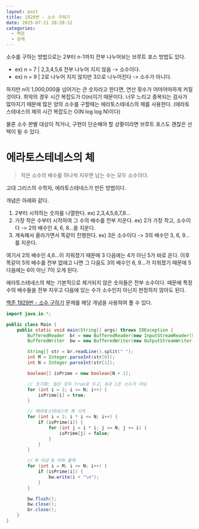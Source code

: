 ```yaml
---
layout: post
title: 1929번 - 소수 구하기
date: 2025-07-21 20:20:12
categories:
  - 백준
  - 문제
---
```

소수를 구하는 방법으로는 2부터 n-1까지 전부 나누어보는 브루트 포스 방법도 있다. 
- ex) n = 7 | 2,3,4,5,6 전부 나누어 지지 않음 -> 소수이다.
- ex) n = 9 | 2로 나누어 지지 않지만 3으로 나누어진다 -> 소수가 아니다.

하지만 n이 1,000,000을 넘어가는 큰 숫자라고 한다면, 연산 횟수가 어마어마하게 커질 것이다. 최악의 경우 시간 복잡도가 O(n)이기 때문이다. 너무 느리고 중복되는 검사가 많아지기 때문에 많은 양의 소수를 구할때는 에라토스테네스의 체를 사용한다. (에라토스테네스의 체의 시간 복잡도는 O(N log log N)이다)

물론 소수 판별 대상이 적거나, 구현이 단순해야 할 상황이라면 브루트 포스도 괜찮은 선택이 될 수 있다.

# 에라토스테네스의 체

> 작은 소수의 배수를 하나씩 지우면 남는 수는 모두 소수이다.

고대 그리스의 수학자, 에라토스테네스가 만든 방법이다. 

개념은 아래와 같다.

1. 2부터 시작하는 숫자를 나열한다.
ex) 2,3,4,5,6,7,8...
2. 가장 작은 수부터 시작하여 그 수의 배수를 전부 지운다.
ex) 2가 가장 작고, 소수이다 -> 2의 배수인 4, 6, 8...을 지운다.
3. 계속해서 올라가면서 똑같이 진행한다.
ex) 3은 소수이다 -> 3의 배수인 3, 6, 9...를 지운다.

여기서 2의 배수인 4,6...이 지워졌기 때문에 3 다음에는 4가 아닌 5가 바로 온다. 이후 똑같이 5의 배수를 전부 없애고 나면 그 다음도 3의 배수인 6, 9...가 지워졌기 때문에 5 다음에는 6이 아닌 7이 오게 된다.

에라토스테네스의 체는 기본적으로 제거되지 않은 숫자들은 전부 소수이다. 때문에 특정 수의 배수들을 전부 지우고 다음에 있는 수가 소수인지 아닌지 판정하지 않아도 된다. 

[백준 1929번 - 소수 구하기](https://www.acmicpc.net/problem/1929) 문제를 해당 개념을 사용하여 풀 수 있다.

```java
import java.io.*;

public class Main {
    public static void main(String[] args) throws IOException {
        BufferedReader  br = new BufferedReader(new InputStreamReader(System.in));
        BufferedWriter  bw = new BufferedWriter(new OutputStreamWriter(System.out));

        String[] str = br.readLine().split(" ");
        int M = Integer.parseInt(str[0]);
        int N = Integer.parseInt(str[1]);

        boolean[] isPrime = new boolean[N + 1];

        // 초기화: 일단 모두 true로 두고, 0과 1은 소수가 아님
        for (int i = 2; i <= N; i++) {
            isPrime[i] = true;
        }

        // 에라토스테네스의 체 시작
        for (int i = 2; i * i <= N; i++) {
            if (isPrime[i]) {
                for (int j = i * i; j <= N; j += i) {
                    isPrime[j] = false;
                }
            }
        }

        // M 이상 N 이하 출력
        for (int i = M; i <= N; i++) {
            if (isPrime[i]) {
                bw.write(i + "\n");
            }
        }

        bw.flush();
        bw.close();
        br.close();
    }
}
```


